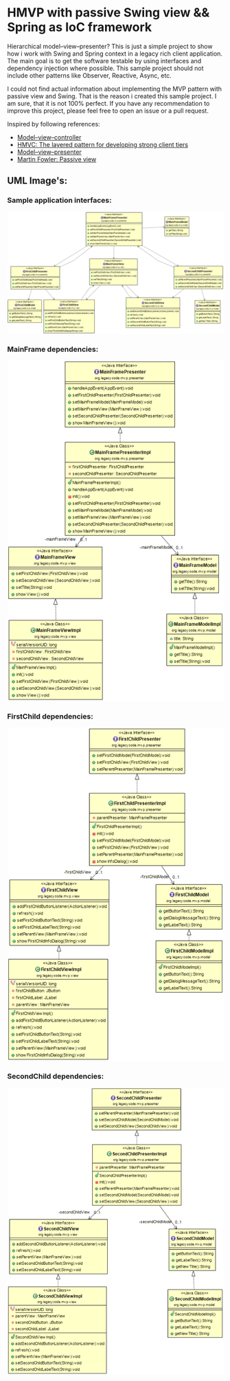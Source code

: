 # HMVP with passive Swing view && Spring as IoC framework

Hierarchical model–view–presenter? This is just a simple project to show how i work with Swing and Spring context in a legacy rich client application. The main goal is to get the software testable by using interfaces and dependency injection where possible. This sample project should not include other patterns like Observer, Reactive, Async, etc.

I could not find actual information about implementing the MVP pattern with passive view and Swing. That is the reason i created this sample project. I am sure, that it is not 100% perfect. If you have any  recommendation to improve this project, please feel free to open an issue or a pull request.

Inspired by following references:

* [Model–view–controller][4]
* [HMVC: The layered pattern for developing strong client tiers][1]
* [Model–view–presenter][2]
* [Martin Fowler: Passive view][3]

## UML Image's:

### Sample application interfaces:
![Application UML][ApplicationDiagram]

### MainFrame dependencies: 
![MainFrame UML][MainFrameDiagram]

### FirstChild  dependencies: 
![FirstChild UML][FirstChildDiagram]

### SecondChild dependencies: 
![SecondChild UML][SecondChildDiagram]


[1]: https://www.javaworld.com/article/2076128/design-patterns/hmvc--the-layered-pattern-for-developing-strong-client-tiers.html
[2]: https://en.wikipedia.org/wiki/Model%E2%80%93view%E2%80%93presenter
[3]: https://martinfowler.com/eaaDev/PassiveScreen.html
[4]: https://en.wikipedia.org/wiki/Model%E2%80%93view%E2%80%93controller

[ApplicationDiagram]: src/main/java/org/legacycode/mvp/uml/ApplicationDiagram.png
[MainFrameDiagram]: src/main/java/org/legacycode/mvp/uml/MainFrameDiagram.png
[FirstChildDiagram]: src/main/java/org/legacycode/mvp/uml/FirstChildDiagram.png
[SecondChildDiagram]: src/main/java/org/legacycode/mvp/uml/SecondChildDiagram.png

